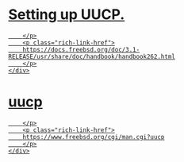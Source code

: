 <div class="rich-link-card-container"><a class="rich-link-card" href="https://docs.freebsd.org/doc/3.1-RELEASE/usr/share/doc/handbook/handbook262.html" target="_blank">
	<div class="rich-link-image-container">
		<div class="rich-link-image" style="background-image: url('https://docs.freebsd.org/favicon.ico')">
	</div>
	</div>
	<div class="rich-link-card-text">
		<h1 class="rich-link-card-title">Setting up UUCP.</h1>
		<p class="rich-link-card-description">
		
		</p>
		<p class="rich-link-href">
		https://docs.freebsd.org/doc/3.1-RELEASE/usr/share/doc/handbook/handbook262.html
		</p>
	</div>
</a></div>
<div class="rich-link-card-container"><a class="rich-link-card" href="https://www.freebsd.org/cgi/man.cgi?uucp" target="_blank">
	<div class="rich-link-image-container">
		<div class="rich-link-image" style="background-image: url('https://www.freebsd.org/favicon.ico')">
	</div>
	</div>
	<div class="rich-link-card-text">
		<h1 class="rich-link-card-title">uucp</h1>
		<p class="rich-link-card-description">
		
		</p>
		<p class="rich-link-href">
		https://www.freebsd.org/cgi/man.cgi?uucp
		</p>
	</div>
</a></div>



